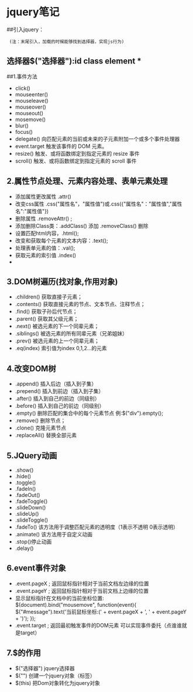 # jquery笔记
##引入jquery： 
<script type="text/javascript" src="相对路径">
    
</script>
     (注：末尾引入，加载的时候能够找到选择器，实现js行为)

## 选择器$("选择器"):id class element *
##1.事件方法
+ click()
+ mouseenter()
+ mouseleave()
+ mouseover()
+ mouseout()
+ mosemove() 
+ blur()
+ focus()
+ delegate()  向匹配元素的当前或未来的子元素附加一个或多个事件处理器
+ event.target   触发该事件的 DOM 元素。
+ resize()   触发、或将函数绑定到指定元素的 resize 事件
+ scroll()    触发、或将函数绑定到指定元素的 scroll 事件

## 2.属性节点处理、元素内容处理、表单元素处理 
+ 添加属性更改属性 .attr()
+ 改变css属性 .css("属性名"，"属性值")或.css({"属性名"："属性值","属性名":"属性值"})
+ 删除属性 .removeAttr() ;
+ 添加删除Class类：.addClass() 添加 .removeClass() 删除
+ 设置匹配html内容，.html();
+ 改变和获取每个元素的文本内容：.text();
+ 处理表单元素的值：.val();
+ 获取元素的索引值 .index()
+ 

## 3.DOM树遍历(找对象,作用对象)
+ .children() 获取直接子元素；
+ .contents() 获取直接元素的节点、文本节点、注释节点；</li>
+ .find() 获取子孙后代节点；</li>
+ .parent() 获取其父级元素；</li>
+ .next() 被选元素的下一个同辈元素；</li>
+ .siblings() 被选元素的所有同辈元素（兄弟姐妹）</li>
+ .prev() 被选元素的上一个同辈元素；</li>
+ .eq(index) 索引值为index 0,1,2...的元素</li>

## 4.改变DOM树
+ .append() 插入后边（插入到子集）
+ .prepend() 插入到前边（插入到子集）
+ .after() 插入到自己的前边（同级别）
+ .before() 插入到自己的前边（同级别）
+ .empty() 删除匹配的集合中的每个元素节点 例:$("div").empty();
+ .remove() 删除节点；
+ .clone() 克隆元素节点
+ .replaceAll() 替换全部元素

## 5.JQuery动画
+ .show()
+ .hide()
+ .toggle()
+ .fadeIn()
+ .fadeOut()
+ .fadeToggle()
+ .slideDown()
+ .slideUp()
+ .slideToggle()
+ .fadeTo() 该方法用于调整匹配元素的透明度（1表示不透明 0表示透明）
+ .animate() 该方法用于自定义动画
+ .stop()停止动画
+ .delay()

## 6.event事件对象
+ .event.pageX ; 返回鼠标指针相对于当前文档左边缘的位置
+ .event.pageY ; 返回鼠标指针相对于当前文档上边缘的位置
+ 显示鼠标指针在文档中的当前坐标位置:<br>
    $(document).bind("mousemove", function(event){
        $("#message").text('当前鼠标坐标:(' + event.pageX + ', ' + event.pageY + ')');
    });
+ .event.target ; 返回最初触发事件的DOM元素 可以实现事件委托（点谁谁就是target）

## 7.$的作用
+ $("选择器")  jquery选择器
+ $("<img>")   创建一个jquery对象（标签）
+ $(this)  把Dom对象转化为jquery对象
